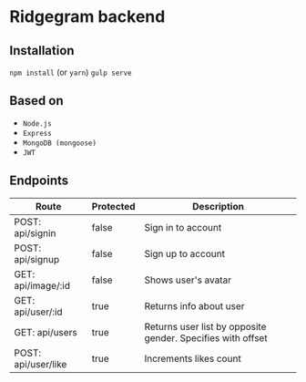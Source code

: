 # Ridgegram backend
## Installation
`npm install` (or `yarn`)
`gulp serve`
## Based on
* `Node.js`
* `Express`
* `MongoDB (mongoose)`
* `JWT`

## Endpoints

|Route|Protected|Description|
|---|---|---|
|POST: api/signin|false|Sign in to account|
|POST: api/signup|false|Sign up to account|
|GET: api/image/:id|false|Shows user's avatar|
|GET: api/user/:id|true|Returns info about user|
|GET: api/users|true|Returns user list by opposite gender. Specifies with offset|
|POST: api/user/like|true|Increments likes count|
